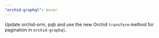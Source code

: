 ```yaml
---
"orchid-graphql": minor
---
```


Update orchid-orm, pqb and use the new Orchid `transform` method for pagination in `orchid-graphql`.
